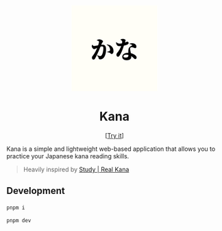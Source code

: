 <p align="center">
  <img src="https://raw.githubusercontent.com/nekomeowww/kana/refs/heads/main/public/favicon.svg?token=GHSAT0AAAAAACW62ND5PL2T7I2ZS4SDERIYZYJOF7A">
</p>

<h1 align="center">Kana</h1>

<p align="center">
  [<a href="https://kana.ayaka.io">Try it</a>]
</p>

Kana is a simple and lightweight web-based application that allows you to practice your Japanese kana reading skills.

> Heavily inspired by [Study | Real Kana](https://www.realkana.com/study)

## Development

```shell
pnpm i
```

```shell
pnpm dev
```
